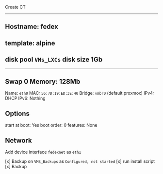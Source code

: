 Create CT

---
Hostname: fedex
---
template: alpine
---
disk pool `VMs_LXCs`
disk size 1Gb
---
---
Swap 0
Memory: 128Mb
---
Name: `eth0`
MAC: `56:7D:19:ED:3E:40`
Bridge: `vmbr0` (default proxmox)
IPv4: DHCP
IPv6: Nothing

## Options
start at boot: Yes
boot order: 0
features: None

## Network
Add device interface `fedexnet` as `eth1`


[x] Backup on `VMS_Backups` as `Configured, not started`
[x] run install script
[x] Backup
